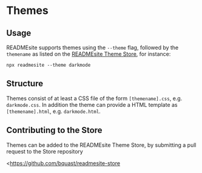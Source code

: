 # Themes

## Usage

READMEsite supports themes using the `--theme` flag, followed by the `themename` as listed on the [READMEsite Theme Store](https://store.readme.site), for instance:

    npx readmesite --theme darkmode

## Structure

Themes consist of at least a CSS file of the form `[themename].css`, e.g. `darkmode.css`. In addition the theme can provide a HTML template as `[themename].html`, e.g. `darkmode.html`.


## Contributing to the Store

Themes can be added to the READMEsite Theme Store, by submitting a pull request to the Store repository

<https://github.com/bquast/readmesite-store

